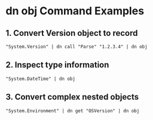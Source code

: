 # dn obj Command Examples

## 1. Convert Version object to record
```nushell
"System.Version" | dn call "Parse" "1.2.3.4" | dn obj
```

## 2. Inspect type information
```nushell
"System.DateTime" | dn obj
```

## 3. Convert complex nested objects
```nushell
"System.Environment" | dn get "OSVersion" | dn obj
```
